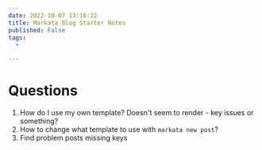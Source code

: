 ```yaml
---
date: 2022-10-07 13:16:22
title: Markata Blog Starter Notes
published: False
tags:
  -

---
```


# Questions

1. How do I use my own template? Doesn't seem to render - key issues or something?
2. How to change what template to use with `markata new post`?
3. Find problem posts missing keys
